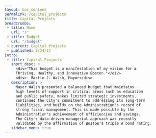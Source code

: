 ```yaml
---
layout: bos_content
permalink: /capital_projects
title: Capital Projects
breadcrumbs:
 - title: Home
   url: "/"
 - title: Budget
   url: "/budget"
 - current: Capital Projects
 - published: 2/24/17
intro:
 - title: Capital Projects
   short_desc: >
     <div>"This budget is a manifestation of my vision for a
     Thriving, Healthy, and Innovative Boston."</div>
     <div>- Martin J. Walsh, Mayor</div>
   description: >
     Mayor Walsh presented a balanced budget that maintains 
     high levels of support in critical areas such as education 
     and public safety, makes limited strategic investments,
     continues the City's commitment to addressing its long-term
     liabilities, and builds on the Administration's record of 
     strong fiscal management. This is made possible by the 
     Administration's achievement of efficiencies and savings. 
     The City's data-driven managerial approach was recently 
     validated by the affirmation of Boston's triple A bond rating.
   sidebar_menu: true
---
```

